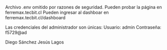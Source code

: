 Archivo .env omitido por razones de seguridad.
Pueden probar la página en
ferremax.tecbit.cl
Pueden ingresar al dashboar en
ferremax.tecbit.cl/dashboard

Las credenciales del administrador son únicas:
Usuario: admin
Contraseña: f5729@ad

Diego Sánchez
Jesús Lagos
